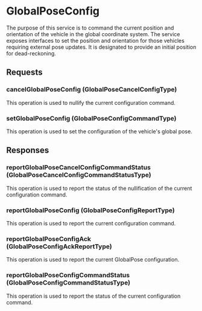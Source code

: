 # GlobalPoseConfig
The purpose of this service is to command the current position and orientation of the vehicle in the global coordinate system. The service exposes interfaces to set the position and orientation for those vehicles requiring external pose updates. It is designated to provide an initial position for dead-reckoning.

## Requests
### cancelGlobalPoseConfig (GlobalPoseCancelConfigType)
This operation is used to nullify the current configuration command.
### setGlobalPoseConfig (GlobalPoseConfigCommandType)
This operation is used to set the configuration of the vehicle's global pose.

## Responses
### reportGlobalPoseCancelConfigCommandStatus (GlobalPoseCancelConfigCommandStatusType)
This operation is used to report the status of the nullification of the current configuration command.
### reportGlobalPoseConfig (GlobalPoseConfigReportType)
This operation is used to report the current configuration command.
### reportGlobalPoseConfigAck (GlobalPoseConfigAckReportType)
This operation is used to report the current GlobalPose configuration.
### reportGlobalPoseConfigCommandStatus (GlobalPoseConfigCommandStatusType)
This operation is used to report the status of the current configuration command.
